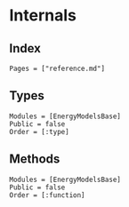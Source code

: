 # Internals

## Index
```@index
Pages = ["reference.md"]
```

## Types
```@autodocs
Modules = [EnergyModelsBase]
Public = false
Order = [:type]
```

## Methods
```@autodocs
Modules = [EnergyModelsBase]
Public = false
Order = [:function]
```
